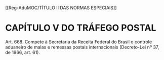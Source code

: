 [[Reg-AduMOC/TÍTULO II DAS NORMAS ESPECIAIS]]

# CAPÍTULO V DO TRÁFEGO POSTAL

Art. 668. Compete à Secretaria da Receita Federal do Brasil o
controle aduaneiro de malas e remessas postais
internacionais (Decreto-Lei nº 37, de 1966, art. 61).